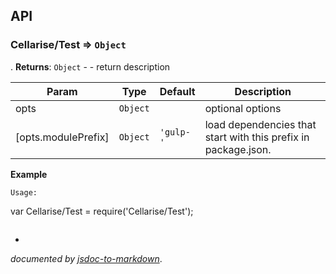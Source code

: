 ## API
<a name="module_Cellarise/Test"></a>
### Cellarise/Test ⇒ <code>Object</code>
.
**Returns**: <code>Object</code> - - return description  

| Param | Type | Default | Description |
| --- | --- | --- | --- |
| opts | <code>Object</code> |  | optional options |
| [opts.modulePrefix] | <code>Object</code> | <code>&#x27;gulp-&#x27;</code> | load dependencies that start with this prefix in package.json. |

**Example**  
```none
Usage:
```
var Cellarise/Test = require('Cellarise/Test');
```

```

-

*documented by [jsdoc-to-markdown](https://github.com/75lb/jsdoc-to-markdown)*.